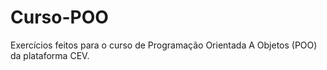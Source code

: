 # Curso-POO
Exercícios feitos para o curso de Programação Orientada A Objetos (POO) da plataforma CEV.
